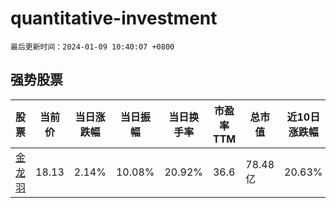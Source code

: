 # quantitative-investment

`最后更新时间：2024-01-09 10:40:07 +0800`

## 强势股票

|股票|当前价|当日涨跌幅|当日振幅|当日换手率|市盈率TTM|总市值|近10日涨跌幅|
|----|----|----|----|----|----|----|----|
|[金龙羽](https://xueqiu.com/S/SZ002882)|18.13|2.14%|10.08%|20.92%|36.6|78.48亿|20.63%|
